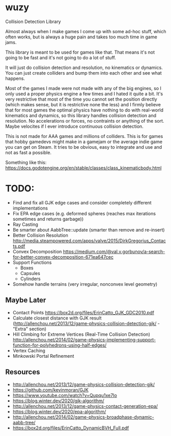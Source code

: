 # wuzy
Collision Detection Library

Almost always when I make games I come up with some ad-hoc stuff, which often works, but is always a huge pain and takes too much time in game jams.

This library is meant to be used for games like that. That means it's not going to be fast and it's not going to do a lot of stuff.

It will just do collision detection and resolution, no kinematics or dynamics. You can just create colliders and bump them into each other and see what happens.

Most of the games I made were not made with any of the big engines, so I only used a proper physics engine a few times and I hated it quite a bit. It's very restrictive that most of the time you cannot set the position directly (which makes sense, but it is restrictive none the less) and I firmly believe that for most games the optimal physics have nothing to do with real-world kinematics and dynamics, so this library handles collision detection and resolution. No accelerations or forces, no contraints or anything of the sort. Maybe velocites if I ever introduce continuous collision detection.

This is not made for AAA games and millions of colliders. This is for games that hobby gamedevs might make in a gamejam or the average indie game you can get on Steam. It tries to be obvious, easy to integrate and use and not as fast a possible.

Something like this:
https://docs.godotengine.org/en/stable/classes/class_kinematicbody.html

# TODO:
* Find and fix all GJK edge cases and consider completely different implementations
* Fix EPA edge cases (e.g. deformed spheres (reaches max iterations sometimes and returns garbage))
* Ray Casting
* Be smarter about AabbTree::update (smarter than remove and re-insert)
* Better Collision Resolution
  http://media.steampowered.com/apps/valve/2015/DirkGregorius_Contacts.pdf
* Convex Decomposition
  https://medium.com/@val.v.gorbunov/a-search-for-better-convex-decomposition-671ea647cec
* Support Functions
  - Boxes
  - Capsules
  - Cylinders
* Somehow handle terrains (very irregular, nonconvex level geometry)

## Maybe Later
* Contact Points
  https://box2d.org/files/ErinCatto_GJK_GDC2010.pdf
* Calculate closest distance with GJK result (http://allenchou.net/2013/12/game-physics-collision-detection-gjk/ - "Extra" section)
* Hill Climbing for Extreme Vertices (Real-Time Collision Detection)
  http://allenchou.net/2014/02/game-physics-implementing-support-function-for-polyhedrons-using-half-edges/
* Vertex Caching
* Minkowski Portal Refinement

## Resources
* http://allenchou.net/2013/12/game-physics-collision-detection-gjk/
* https://github.com/kevinmoran/GJK
* https://www.youtube.com/watch?v=Qupqu1xe7Io
* https://blog.winter.dev/2020/gjk-algorithm/
* http://allenchou.net/2013/12/game-physics-contact-generation-epa/
* https://blog.winter.dev/2020/epa-algorithm/
* http://allenchou.net/2014/02/game-physics-broadphase-dynamic-aabb-tree/
* https://box2d.org/files/ErinCatto_DynamicBVH_Full.pdf
